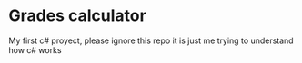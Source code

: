 # Grades calculator
My first c# proyect, please ignore this repo it is just me trying to understand how c# works
